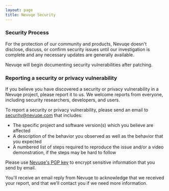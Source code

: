 ```yaml
---
layout: page
title: Nevuqe Security
---
```


### Security Process

For the protection of our community and products, Nevuqe doesn't disclose, discuss, or confirm security issues until our investigation is complete and any necessary updates are generally available.

Nevuqe will begin documenting security vulnerabilities after patching.

### Reporting a security or privacy vulnerability

If you believe you have discovered a security or privacy vulnerability in a Nevuqe project, please report it to us.
We welcome reports from everyone, including security researchers, developers, and users.

To report a security or privacy vulnerability, please send an email to [security@nevuqe.com](mailto:security@nevuqe.com) that includes:

* The specific project and software version(s) which you believe are affected
* A description of the behavior you observed as well as the behavior that you expected
* A numbered list of steps required to reproduce the issue and/or a video demonstration, if the steps may be hard to follow

Please use [Nevuqe's PGP key]({{site.url}}/keys/signing-key.asc) to encrypt sensitive information that you send by email.

You'll receive an email reply from Nevuqe to acknowledge that we received your report, and that we’ll contact you if we need more information.
